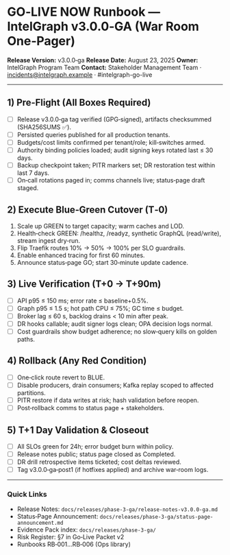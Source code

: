 # GO‑LIVE NOW Runbook — IntelGraph v3.0.0‑GA (War Room One‑Pager)

**Release Version:** v3.0.0‑ga
**Release Date:** August 23, 2025
**Owner:** IntelGraph Program Team
**Contact:** Stakeholder Management Team · incidents@intelgraph.example · #intelgraph-go-live

---

## 1) Pre‑Flight (All Boxes Required)

- [ ] Release v3.0.0‑ga tag verified (GPG‑signed), artifacts checksummed (SHA256SUMS ✅).
- [ ] Persisted queries published for all production tenants.
- [ ] Budgets/cost limits confirmed per tenant/role; kill‑switches armed.
- [ ] Authority binding policies loaded; audit signing keys rotated last ≤ 30 days.
- [ ] Backup checkpoint taken; PITR markers set; DR restoration test within last 7 days.
- [ ] On‑call rotations paged in; comms channels live; status‑page draft staged.

## 2) Execute Blue‑Green Cutover (T‑0)

1. Scale up GREEN to target capacity; warm caches and LOD.
2. Health‑check GREEN: /healthz, /readyz, synthetic GraphQL (read/write), stream ingest dry‑run.
3. Flip Traefik routes 10% → 50% → 100% per SLO guardrails.
4. Enable enhanced tracing for first 60 minutes.
5. Announce status‑page GO; start 30‑minute update cadence.

## 3) Live Verification (T+0 → T+90m)

- [ ] API p95 ≤ 150 ms; error rate ≤ baseline+0.5%.
- [ ] Graph p95 ≤ 1.5 s; hot path CPU ≤ 75%; GC time ≤ budget.
- [ ] Broker lag ≤ 60 s, backlog drains < 10 min after peak.
- [ ] DR hooks callable; audit signer logs clean; OPA decision logs normal.
- [ ] Cost guardrails show budget adherence; no slow‑query kills on golden paths.

## 4) Rollback (Any Red Condition)

- [ ] One‑click route revert to BLUE.
- [ ] Disable producers, drain consumers; Kafka replay scoped to affected partitions.
- [ ] PITR restore if data writes at risk; hash validation before reopen.
- [ ] Post‑rollback comms to status page + stakeholders.

## 5) T+1 Day Validation & Closeout

- [ ] All SLOs green for 24h; error budget burn within policy.
- [ ] Release notes public; status page closed as Completed.
- [ ] DR drill retrospective items ticketed; cost deltas reviewed.
- [ ] Tag v3.0.0‑ga‑post1 (if hotfixes applied) and archive war‑room logs.

---

### Quick Links

- Release Notes: `docs/releases/phase-3-ga/release-notes-v3.0.0-ga.md`
- Status‑Page Announcement: `docs/releases/phase-3-ga/status-page-announcement.md`
- Evidence Pack index: `docs/releases/phase-3-ga/`
- Risk Register: §7 in Go‑Live Packet v2
- Runbooks RB‑001…RB‑006 (Ops library)
